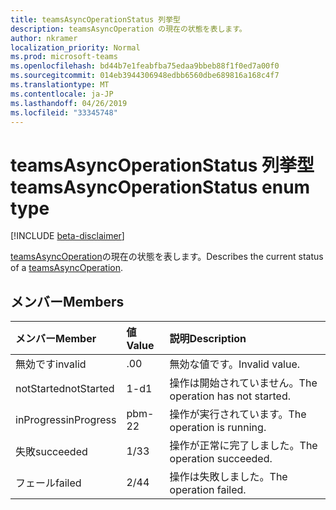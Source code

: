 ```yaml
---
title: teamsAsyncOperationStatus 列挙型
description: teamsAsyncOperation の現在の状態を表します。
author: nkramer
localization_priority: Normal
ms.prod: microsoft-teams
ms.openlocfilehash: bd44b7e1feabfba75edaa9bbeb88f1f0ed7a00f0
ms.sourcegitcommit: 014eb3944306948edbb6560dbe689816a168c4f7
ms.translationtype: MT
ms.contentlocale: ja-JP
ms.lasthandoff: 04/26/2019
ms.locfileid: "33345748"
---
```

# <a name="teamsasyncoperationstatus-enum-type"></a><span data-ttu-id="20c79-103">teamsAsyncOperationStatus 列挙型</span><span class="sxs-lookup"><span data-stu-id="20c79-103">teamsAsyncOperationStatus enum type</span></span>

[!INCLUDE [beta-disclaimer](../../includes/beta-disclaimer.md)]

<span data-ttu-id="20c79-104">[teamsAsyncOperation](teamsasyncoperation.md)の現在の状態を表します。</span><span class="sxs-lookup"><span data-stu-id="20c79-104">Describes the current status of a [teamsAsyncOperation](teamsasyncoperation.md).</span></span>

## <a name="members"></a><span data-ttu-id="20c79-105">メンバー</span><span class="sxs-lookup"><span data-stu-id="20c79-105">Members</span></span>

| <span data-ttu-id="20c79-106">メンバー</span><span class="sxs-lookup"><span data-stu-id="20c79-106">Member</span></span> | <span data-ttu-id="20c79-107">値</span><span class="sxs-lookup"><span data-stu-id="20c79-107">Value</span></span>| <span data-ttu-id="20c79-108">説明</span><span class="sxs-lookup"><span data-stu-id="20c79-108">Description</span></span> |
|:---------------|:--------|:----------|
|<span data-ttu-id="20c79-109">無効です</span><span class="sxs-lookup"><span data-stu-id="20c79-109">invalid</span></span>|<span data-ttu-id="20c79-110">.0</span><span class="sxs-lookup"><span data-stu-id="20c79-110">0</span></span>|<span data-ttu-id="20c79-111">無効な値です。</span><span class="sxs-lookup"><span data-stu-id="20c79-111">Invalid value.</span></span>|
|<span data-ttu-id="20c79-112">notStarted</span><span class="sxs-lookup"><span data-stu-id="20c79-112">notStarted</span></span>|<span data-ttu-id="20c79-113">1-d</span><span class="sxs-lookup"><span data-stu-id="20c79-113">1</span></span>|<span data-ttu-id="20c79-114">操作は開始されていません。</span><span class="sxs-lookup"><span data-stu-id="20c79-114">The operation has not started.</span></span>|
|<span data-ttu-id="20c79-115">inProgress</span><span class="sxs-lookup"><span data-stu-id="20c79-115">inProgress</span></span>|<span data-ttu-id="20c79-116">pbm-2</span><span class="sxs-lookup"><span data-stu-id="20c79-116">2</span></span>|<span data-ttu-id="20c79-117">操作が実行されています。</span><span class="sxs-lookup"><span data-stu-id="20c79-117">The operation is running.</span></span>|
|<span data-ttu-id="20c79-118">失敗</span><span class="sxs-lookup"><span data-stu-id="20c79-118">succeeded</span></span>|<span data-ttu-id="20c79-119">1/3</span><span class="sxs-lookup"><span data-stu-id="20c79-119">3</span></span>|<span data-ttu-id="20c79-120">操作が正常に完了しました。</span><span class="sxs-lookup"><span data-stu-id="20c79-120">The operation succeeded.</span></span>|
|<span data-ttu-id="20c79-121">フェール</span><span class="sxs-lookup"><span data-stu-id="20c79-121">failed</span></span>|<span data-ttu-id="20c79-122">2/4</span><span class="sxs-lookup"><span data-stu-id="20c79-122">4</span></span>|<span data-ttu-id="20c79-123">操作は失敗しました。</span><span class="sxs-lookup"><span data-stu-id="20c79-123">The operation failed.</span></span>|
